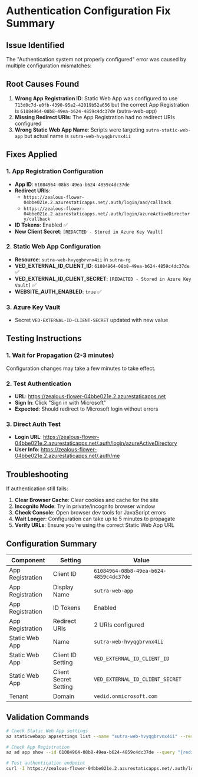 # Authentication Configuration Fix Summary

## Issue Identified

The "Authentication system not properly configured" error was caused by multiple configuration mismatches:

## Root Causes Found

1. **Wrong App Registration ID**: Static Web App was configured to use `713d0c7d-e0fb-4390-95e2-42019b52a656` but the correct App Registration is `61084964-08b8-49ea-b624-4859c4dc37de` (sutra-web-app)
2. **Missing Redirect URIs**: The App Registration had no redirect URIs configured
3. **Wrong Static Web App Name**: Scripts were targeting `sutra-static-web-app` but actual name is `sutra-web-hvyqgbrvnx4ii`

## Fixes Applied

### 1. App Registration Configuration

- **App ID**: `61084964-08b8-49ea-b624-4859c4dc37de`
- **Redirect URIs**:
  - `https://zealous-flower-04bbe021e.2.azurestaticapps.net/.auth/login/aad/callback`
  - `https://zealous-flower-04bbe021e.2.azurestaticapps.net/.auth/login/azureActiveDirectory/callback`
- **ID Tokens**: Enabled ✅
- **New Client Secret**: `[REDACTED - Stored in Azure Key Vault]`

### 2. Static Web App Configuration

- **Resource**: `sutra-web-hvyqgbrvnx4ii` in `sutra-rg`
- **VED_EXTERNAL_ID_CLIENT_ID**: `61084964-08b8-49ea-b624-4859c4dc37de` ✅
- **VED_EXTERNAL_ID_CLIENT_SECRET**: `[REDACTED - Stored in Azure Key Vault]` ✅
- **WEBSITE_AUTH_ENABLED**: `true` ✅

### 3. Azure Key Vault

- Secret `VED-EXTERNAL-ID-CLIENT-SECRET` updated with new value

## Testing Instructions

### 1. Wait for Propagation (2-3 minutes)

Configuration changes may take a few minutes to take effect.

### 2. Test Authentication

- **URL**: https://zealous-flower-04bbe021e.2.azurestaticapps.net
- **Sign In**: Click "Sign in with Microsoft"
- **Expected**: Should redirect to Microsoft login without errors

### 3. Direct Auth Test

- **Login URL**: https://zealous-flower-04bbe021e.2.azurestaticapps.net/.auth/login/azureActiveDirectory
- **User Info**: https://zealous-flower-04bbe021e.2.azurestaticapps.net/.auth/me

## Troubleshooting

If authentication still fails:

1. **Clear Browser Cache**: Clear cookies and cache for the site
2. **Incognito Mode**: Try in private/incognito browser window
3. **Check Console**: Open browser dev tools for JavaScript errors
4. **Wait Longer**: Configuration can take up to 5 minutes to propagate
5. **Verify URLs**: Ensure you're using the correct Static Web App URL

## Configuration Summary

| Component        | Setting               | Value                                  |
| ---------------- | --------------------- | -------------------------------------- |
| App Registration | Client ID             | `61084964-08b8-49ea-b624-4859c4dc37de` |
| App Registration | Display Name          | `sutra-web-app`                        |
| App Registration | ID Tokens             | Enabled                                |
| App Registration | Redirect URIs         | 2 URIs configured                      |
| Static Web App   | Name                  | `sutra-web-hvyqgbrvnx4ii`              |
| Static Web App   | Client ID Setting     | `VED_EXTERNAL_ID_CLIENT_ID`            |
| Static Web App   | Client Secret Setting | `VED_EXTERNAL_ID_CLIENT_SECRET`        |
| Tenant           | Domain                | `vedid.onmicrosoft.com`                |

## Validation Commands

```bash
# Check Static Web App settings
az staticwebapp appsettings list --name "sutra-web-hvyqgbrvnx4ii" --resource-group "sutra-rg"

# Check App Registration
az ad app show --id 61084964-08b8-49ea-b624-4859c4dc37de --query "{redirectUris:web.redirectUris,idTokens:web.implicitGrantSettings.enableIdTokenIssuance}"

# Test authentication endpoint
curl -I https://zealous-flower-04bbe021e.2.azurestaticapps.net/.auth/login/azureActiveDirectory
```
